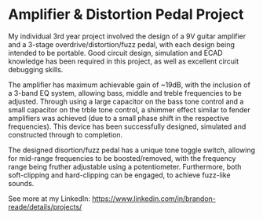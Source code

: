 # Amplifier & Distortion Pedal Project
My individual 3rd year project involved the design of a 9V guitar amplifier and a 3-stage overdrive/distortion/fuzz pedal, with each design being intended to be portable. Good circuit design, simulation and ECAD knowledge has been required in this project, as well as excellent circuit debugging skills.

The amplifier has maximum achievable gain of ~19dB, with the inclusion of a 3-band EQ system, allowing bass, middle and treble frequencies to be adjusted. Through using a large capacitor on the bass tone control and a small capacitor on the trble tone control, a shimmer effect similar to fender amplifiers was achieved (due to a small phase shift in the respective frequencies). This device has been successfully designed, simulated and constructed through to completion.

The designed disortion/fuzz pedal has a unique tone toggle switch, allowing for mid-range frequencies to be boosted/removed, with the frequency range being fruther adjustable using a potentiometer. Furthermore, both soft-clipping and hard-clipping can be engaged, to achieve fuzz-like sounds.

See more at my LinkedIn: https://www.linkedin.com/in/brandon-reade/details/projects/
